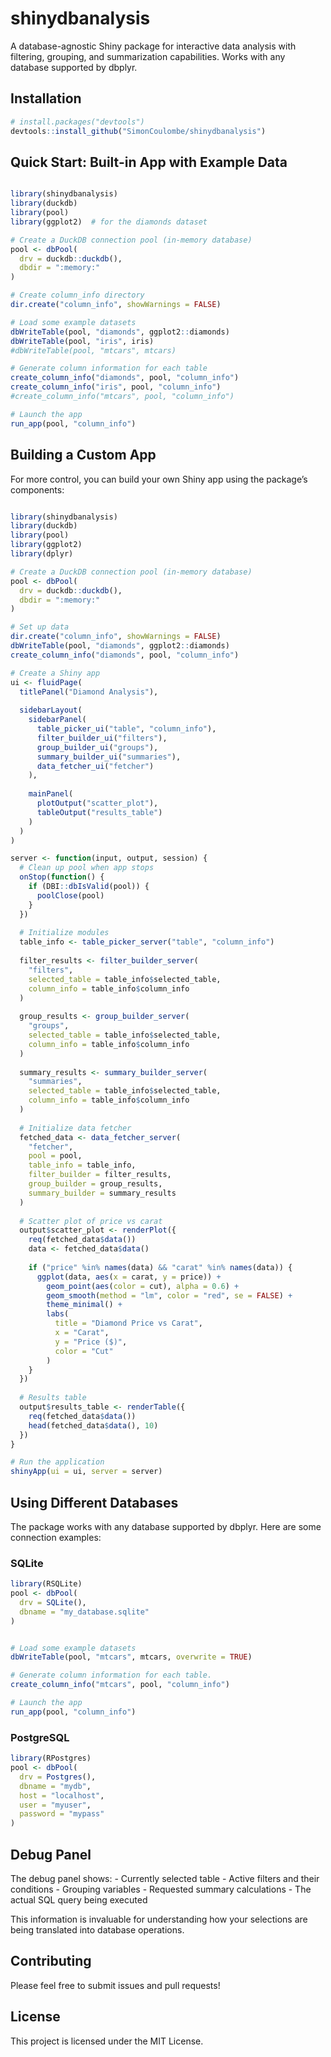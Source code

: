 
<!-- README.md is generated from README.Rmd. Please edit that file -->

# shinydbanalysis

A database-agnostic Shiny package for interactive data analysis with
filtering, grouping, and summarization capabilities. Works with any
database supported by dbplyr.

## Installation

``` r
# install.packages("devtools")
devtools::install_github("SimonCoulombe/shinydbanalysis")
```

## Quick Start: Built-in App with Example Data

``` r

library(shinydbanalysis)
library(duckdb)
library(pool)
library(ggplot2)  # for the diamonds dataset

# Create a DuckDB connection pool (in-memory database)
pool <- dbPool(
  drv = duckdb::duckdb(),
  dbdir = ":memory:"
)

# Create column_info directory
dir.create("column_info", showWarnings = FALSE)

# Load some example datasets
dbWriteTable(pool, "diamonds", ggplot2::diamonds)
dbWriteTable(pool, "iris", iris)
#dbWriteTable(pool, "mtcars", mtcars)

# Generate column information for each table
create_column_info("diamonds", pool, "column_info")
create_column_info("iris", pool, "column_info")
#create_column_info("mtcars", pool, "column_info")

# Launch the app
run_app(pool, "column_info")
```

## Building a Custom App

For more control, you can build your own Shiny app using the package’s
components:

``` r

library(shinydbanalysis)
library(duckdb)
library(pool)
library(ggplot2)
library(dplyr)

# Create a DuckDB connection pool (in-memory database)
pool <- dbPool(
  drv = duckdb::duckdb(),
  dbdir = ":memory:"
)

# Set up data
dir.create("column_info", showWarnings = FALSE)
dbWriteTable(pool, "diamonds", ggplot2::diamonds)
create_column_info("diamonds", pool, "column_info")

# Create a Shiny app
ui <- fluidPage(
  titlePanel("Diamond Analysis"),
  
  sidebarLayout(
    sidebarPanel(
      table_picker_ui("table", "column_info"),
      filter_builder_ui("filters"),
      group_builder_ui("groups"),
      summary_builder_ui("summaries"),
      data_fetcher_ui("fetcher")
    ),
    
    mainPanel(
      plotOutput("scatter_plot"),
      tableOutput("results_table")
    )
  )
)

server <- function(input, output, session) {
  # Clean up pool when app stops
  onStop(function() {
    if (DBI::dbIsValid(pool)) {
      poolClose(pool)
    }
  })
  
  # Initialize modules
  table_info <- table_picker_server("table", "column_info")
  
  filter_results <- filter_builder_server(
    "filters",
    selected_table = table_info$selected_table,
    column_info = table_info$column_info
  )
  
  group_results <- group_builder_server(
    "groups",
    selected_table = table_info$selected_table,
    column_info = table_info$column_info
  )
  
  summary_results <- summary_builder_server(
    "summaries",
    selected_table = table_info$selected_table,
    column_info = table_info$column_info
  )
  
  # Initialize data fetcher
  fetched_data <- data_fetcher_server(
    "fetcher",
    pool = pool,
    table_info = table_info,
    filter_builder = filter_results,
    group_builder = group_results,
    summary_builder = summary_results
  )
  
  # Scatter plot of price vs carat
  output$scatter_plot <- renderPlot({
    req(fetched_data$data())
    data <- fetched_data$data()
    
    if ("price" %in% names(data) && "carat" %in% names(data)) {
      ggplot(data, aes(x = carat, y = price)) +
        geom_point(aes(color = cut), alpha = 0.6) +
        geom_smooth(method = "lm", color = "red", se = FALSE) +
        theme_minimal() +
        labs(
          title = "Diamond Price vs Carat",
          x = "Carat",
          y = "Price ($)",
          color = "Cut"
        )
    }
  })
  
  # Results table
  output$results_table <- renderTable({
    req(fetched_data$data())
    head(fetched_data$data(), 10)
  })
}

# Run the application
shinyApp(ui = ui, server = server)
```

## Using Different Databases

The package works with any database supported by dbplyr. Here are some
connection examples:

### SQLite

``` r
library(RSQLite)
pool <- dbPool(
  drv = SQLite(),
  dbname = "my_database.sqlite"
)


# Load some example datasets
dbWriteTable(pool, "mtcars", mtcars, overwrite = TRUE)

# Generate column information for each table. 
create_column_info("mtcars", pool, "column_info")

# Launch the app
run_app(pool, "column_info")
```

### PostgreSQL

``` r
library(RPostgres)
pool <- dbPool(
  drv = Postgres(),
  dbname = "mydb",
  host = "localhost",
  user = "myuser",
  password = "mypass"
)
```

## Debug Panel

The debug panel shows: - Currently selected table - Active filters and
their conditions - Grouping variables - Requested summary calculations -
The actual SQL query being executed

This information is invaluable for understanding how your selections are
being translated into database operations.

## Contributing

Please feel free to submit issues and pull requests!

## License

This project is licensed under the MIT License.
